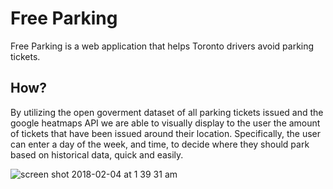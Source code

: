# Free Parking

Free Parking is a web application that helps Toronto drivers avoid parking tickets. 

## How?

By utilizing the open goverment dataset of all parking tickets issued and the google heatmaps API we are able to visually display to the user the amount of tickets that have been issued around their location. Specifically, the user can enter a day of the week, and time, to decide where they should park based on historical data, quick and easily.


![screen shot 2018-02-04 at 1 39 31 am](https://user-images.githubusercontent.com/12948431/35774947-4eaa0ed2-094c-11e8-9f4e-9262507329fd.png)
